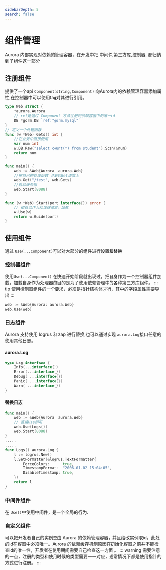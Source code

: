 ```yaml
---
sidebarDepth: 5
search: false
---
```

# 组件管理
Aurora 内部实现对依赖的管理容器，在开发中把 中间件,第三方库,控制器, 都归纳到了组件这一部分

## 注册组件
提供了一个api ```Component(string,Component)``` 向Aurora内的依赖管理容器添加属性,在控制器中可以使用tag对其进行引用。
```go
type Web struct {
	*aurora.Aurora
	// ref是通过 Component 方法注册到依赖容器中的唯一id
	DB *gorm.DB `ref:"gorm.mysql"`
}
// 定义一个处理函数
func (w *Web) Gets() int {
    //在业务中直接使用
	var num int
	w.DB.Raw("select count(*) from student").Scan(&num)
	return num
}

func main() {
	web := &Web{Aurora: aurora.Web}
	//把自己的处理函数 注册到Get请求上
	web.Get("/test", web.Gets)
	//启动服务器
	web.Start(8088)
}

func (w *Web) Start(port interface{}) error {
    // 把自己作为处理器使用，加载
	w.Use(w)
	return w.Guide(port)
}
```

## 使用组件
通过 ```Use(...Component)```可以对大部分的组件进行设置和替换
### 控制器组件
使用```Use(...Component)``` 在快速开始阶段就出现过，把自身作为一个控制器组件加载，加载自身作为处理器的目的是为了使用依赖管理中的各种第三方库组件。
::: tip
使用控制器组件的一个要求，必须是指针结构体才行，其中的字段属性需要导出
:::
```go
web := &Web{Aurora: aurora.Web}
web.Use(web)
```

### 日志组件
Aurora 支持使用 logrus 和 zap 进行替换,也可以通过实现 ```aurora.Log```接口任意的使用其他日志。

#### aurora.Log
```go
type Log interface {
	Info(...interface{})
	Error(...interface{})
	Debug( ...interface{})
	Panic( ...interface{})
	Warn( ...interface{})
}
```

#### 替换日志
```go
func main() {
	web := &Web{Aurora: aurora.Web}
	// 直接Use即可
	web.Use(Logs())
	web.Start(8088)
}
.....
.....
func Logs() aurora.Log {
	l := logrus.New()
	l.SetFormatter(&logrus.TextFormatter{
		ForceColors:      true,
		TimestampFormat:  "2006-01-02 15:04:05",
		DisableTimestamp: true,
	})
	return l
}
```

### 中间件组件
在 ```Use()```中使用中间件，是一个全局的行为.

### 自定义组件
可以把开发者自己的实例交由 Aurora 的依赖管理容器，并且给改实例取id，此处的id在容器中必须唯一。Aurora 的依赖缓存机制原因在初始化容器之前并不能检查id的唯一性，开发者在使用期间需要自己检查这一方面
。
::: warning
需要注意的一点，注册的类型和使用时候的类型需要一一对应，通常情况下都是使用指针的方式进行注册。
:::